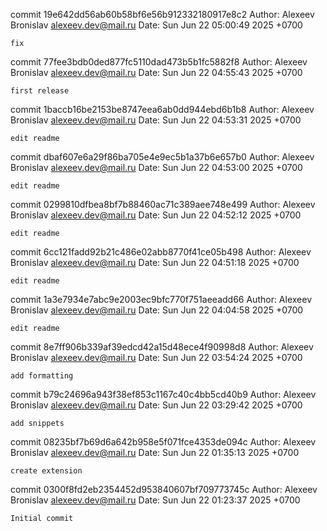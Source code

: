 commit 19e642dd56ab60b58bf6e56b912332180917e8c2
Author: Alexeev Bronislav <alexeev.dev@mail.ru>
Date:   Sun Jun 22 05:00:49 2025 +0700

    fix

commit 77fee3bdb0ded877fc5110dad473b5b1fc5882f8
Author: Alexeev Bronislav <alexeev.dev@mail.ru>
Date:   Sun Jun 22 04:55:43 2025 +0700

    first release

commit 1baccb16be2153be8747eea6ab0dd944ebd6b1b8
Author: Alexeev Bronislav <alexeev.dev@mail.ru>
Date:   Sun Jun 22 04:53:31 2025 +0700

    edit readme

commit dbaf607e6a29f86ba705e4e9ec5b1a37b6e657b0
Author: Alexeev Bronislav <alexeev.dev@mail.ru>
Date:   Sun Jun 22 04:53:00 2025 +0700

    edit readme

commit 0299810dfbea8bf7b88460ac71c389aee748e499
Author: Alexeev Bronislav <alexeev.dev@mail.ru>
Date:   Sun Jun 22 04:52:12 2025 +0700

    edit readme

commit 6cc121fadd92b21c486e02abb8770f41ce05b498
Author: Alexeev Bronislav <alexeev.dev@mail.ru>
Date:   Sun Jun 22 04:51:18 2025 +0700

    edit readme

commit 1a3e7934e7abc9e2003ec9bfc770f751aeeadd66
Author: Alexeev Bronislav <alexeev.dev@mail.ru>
Date:   Sun Jun 22 04:04:58 2025 +0700

    edit readme

commit 8e7ff906b339af39edcd42a15d48ece4f90998d8
Author: Alexeev Bronislav <alexeev.dev@mail.ru>
Date:   Sun Jun 22 03:54:24 2025 +0700

    add formatting

commit b79c24696a943f38ef853c1167c40c4bb5cd40b9
Author: Alexeev Bronislav <alexeev.dev@mail.ru>
Date:   Sun Jun 22 03:29:42 2025 +0700

    add snippets

commit 08235bf7b69d6a642b958e5f071fce4353de094c
Author: Alexeev Bronislav <alexeev.dev@mail.ru>
Date:   Sun Jun 22 01:35:13 2025 +0700

    create extension

commit 0300f8fd2eb2354452d953840607bf709773745c
Author: Alexeev Bronislav <alexeev.dev@mail.ru>
Date:   Sun Jun 22 01:23:37 2025 +0700

    Initial commit
